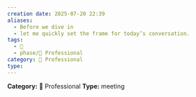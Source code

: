 ```yaml
---
creation date: 2025-07-20 22:39
aliases:
  - Before we dive in
  - let me quickly set the frame for today’s conversation.
tags:
  - 💬
  - phase/💼 Professional
category: 💼 Professional
type:
---
```

**Category:** 💼 Professional
**Type:** meeting

